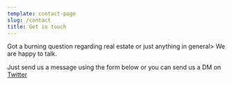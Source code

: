 ```yaml
---
template: contact-page
slug: /contact
title: Get in touch
---
```


Got a burning question regarding real estate or just anything in general> We are happy to talk.

Just send us a message using the form below or you can send us a DM on [Twitter](https://twitter.com/stackrole)
